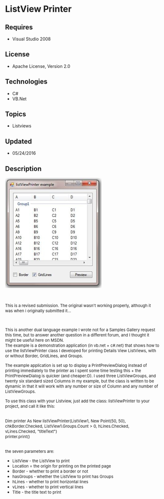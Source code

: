 # ListView Printer
## Requires
- Visual Studio 2008
## License
- Apache License, Version 2.0
## Technologies
- C#
- VB.Net
## Topics
- Listviews
## Updated
- 05/24/2016
## Description

<p><span style="font-size:small"><img id="74805" src="74805-18-01-2013%2003.33.47.jpg" alt="" width="315" height="359"></span></p>
<p>&nbsp;</p>
<p><span style="font-size:small">This is a revised submission. The original wasn't working properly, although it was when i originally submitted it...</span></p>
<p><span style="font-size:small"><br>
</span></p>
<p><span style="font-size:small">This is another dual language example I wrote not for a Samples Gallery request this time, but to answer another question in a different forum, and I thought it might be useful here on MSDN.</span><br>
<span style="font-size:small">The example is a demonstration application (in vb.net &#43; c#.net) that shows how to use the listViewPrinter
</span><span style="font-size:small">class I developed for printing Details View ListViews, with or without Border, GridLines, and Groups.</span></p>
<p><span style="font-size:small">The example application is set up to display a PrintPreviewDialog instead of printing immediately to the printer as I spent some time testing this &#43; the
</span><span style="font-size:small">PrintPreviewDialog is quicker (and cheaper:D). I used three ListViewGroups, and twenty six standard sized Columns in my example, but the class is written to
</span><span style="font-size:small">be dynamic in that it will work with any number or size of Column and any number of ListViewGroups.</span></p>
<p><span style="font-size:small">To use this class with your Listview, just add the class: listViewPrinter to your project, and call it like this:</span></p>
<p>&nbsp; <br>
<span style="font-size:small">Dim printer As New listViewPrinter(ListView1, New Point(50, 50), chkBorder.Checked, ListView1.Groups.Count &gt; 0, hLines.Checked, vLines.Checked, &quot;titleText&quot;)</span><br>
<span style="font-size:small">printer.print()</span></p>
<p><br>
<span style="font-size:small">the seven parameters are:</span></p>
<p></p>
<ul>
<li><span style="font-size:small">ListView - the ListView to print</span> </li><li><span style="font-size:small">Location = the origin for printing on the printed page</span>
</li><li><span style="font-size:small">Border - whether to print a border or not</span>
</li><li><span style="font-size:small">hasGroups - whether the ListView to print has Groups</span>
</li><li><span style="font-size:small">hLines - whether to print horizontal lines</span>
</li><li><span style="font-size:small">vLines - whether to print vertical lines</span>
</li><li><span style="font-size:small">Title - the title text to print</span> </li></ul>
<p></p>
<p><span style="font-size:small">&nbsp;</span></p>
<p>&nbsp;</p>
<p><span style="font-size:small">&nbsp;</span></p>
<p><span style="font-size:small">&nbsp;</span></p>
<p><span style="font-size:small">&nbsp;</span></p>
<p><span style="font-size:small">&nbsp;</span></p>
<p><span style="font-size:small">&nbsp;</span></p>
<p><span style="font-size:small">&nbsp;</span></p>
